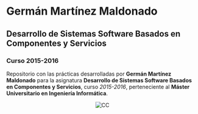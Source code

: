 # Germán Martínez Maldonado

## Desarrollo de Sistemas Software Basados en Componentes y Servicios

### Curso 2015-2016

Repositorio con las prácticas desarrolladas por **Germán Martínez Maldonado** para la asignatura **Desarrollo de Sistemas Software Basados en Componentes y Servicios**, curso *2015-2016*, perteneciente al **Máster Universitario en Ingeniería Informática**.

<p align="center">
<img src="https://dl.dropboxusercontent.com/s/m8fs28m65m61x3g/by-sa.png" title="CC">
</p>
